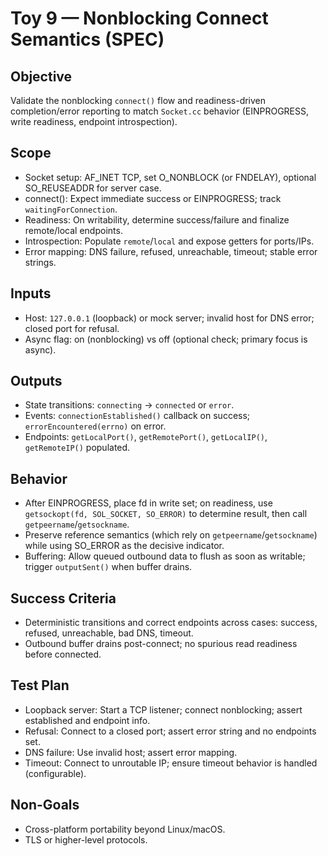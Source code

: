 # Toy 9 — Nonblocking Connect Semantics (SPEC)

## Objective
Validate the nonblocking `connect()` flow and readiness-driven completion/error reporting to match `Socket.cc` behavior (EINPROGRESS, write readiness, endpoint introspection).

## Scope
- Socket setup: AF_INET TCP, set O_NONBLOCK (or FNDELAY), optional SO_REUSEADDR for server case.
- connect(): Expect immediate success or EINPROGRESS; track `waitingForConnection`.
- Readiness: On writability, determine success/failure and finalize remote/local endpoints.
- Introspection: Populate `remote`/`local` and expose getters for ports/IPs.
- Error mapping: DNS failure, refused, unreachable, timeout; stable error strings.

## Inputs
- Host: `127.0.0.1` (loopback) or mock server; invalid host for DNS error; closed port for refusal.
- Async flag: on (nonblocking) vs off (optional check; primary focus is async).

## Outputs
- State transitions: `connecting` → `connected` or `error`.
- Events: `connectionEstablished()` callback on success; `errorEncountered(errno)` on error.
- Endpoints: `getLocalPort()`, `getRemotePort()`, `getLocalIP()`, `getRemoteIP()` populated.

## Behavior
- After EINPROGRESS, place fd in write set; on readiness, use `getsockopt(fd, SOL_SOCKET, SO_ERROR)` to determine result, then call `getpeername`/`getsockname`.
- Preserve reference semantics (which rely on `getpeername`/`getsockname`) while using SO_ERROR as the decisive indicator.
- Buffering: Allow queued outbound data to flush as soon as writable; trigger `outputSent()` when buffer drains.

## Success Criteria
- Deterministic transitions and correct endpoints across cases: success, refused, unreachable, bad DNS, timeout.
- Outbound buffer drains post-connect; no spurious read readiness before connected.

## Test Plan
- Loopback server: Start a TCP listener; connect nonblocking; assert established and endpoint info.
- Refusal: Connect to a closed port; assert error string and no endpoints set.
- DNS failure: Use invalid host; assert error mapping.
- Timeout: Connect to unroutable IP; ensure timeout behavior is handled (configurable).

## Non-Goals
- Cross-platform portability beyond Linux/macOS.
- TLS or higher-level protocols.

